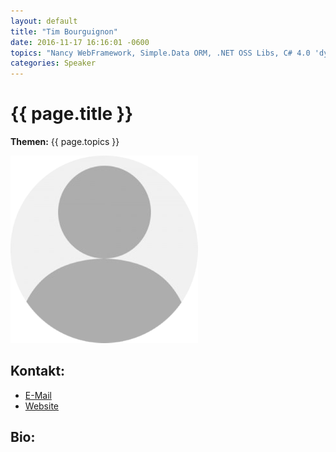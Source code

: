```yaml
---
layout: default
title: "Tim Bourguignon"
date: 2016-11-17 16:16:01 -0600
topics: "Nancy WebFramework, Simple.Data ORM, .NET OSS Libs, C# 4.0 'dynamic', Regex DSL"
categories: Speaker
---
```


# {{ page.title }}

**Themen:** {{ page.topics }}

![Profilbild](/assets/img/speakers/dummy.png)

## Kontakt:
- [E-Mail](mailto:himself@timbourguignon.fr)
- [Website](http://timbourguignon.fr/)

## Bio:

